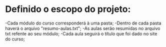 # Definido o escopo do projeto:
-Cada módulo do curso corresponderá à uma pasta;
-Dentro de cada pasta haverá o arquivo "resumo-aulas.txt";
-As aulas serão resumidas no arquivo txt refente ao seu módulo;
-Cada aula seguirá o título que foi dado no site do curso;

